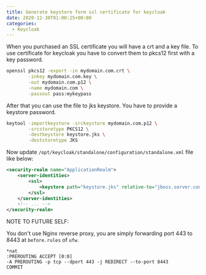 ```yaml
---
title: Generate keystore form ssl certificate for keycloak
date: 2020-12-30T01:00:25+00:00
categories:
  - Keycloak
---
```


When you purchased an SSL certificate you will have a crt and a key file. To use certificate for keycloak you have to convert them to pkcs12 first with a key password.

```bash
openssl pkcs12 -export -in mydomain.com.crt \
        -inkey mydomain.com.key \
        -out mydomain.com.p12 \
        -name mydomain.com \
        -passout pass:mykeypass
```

After that you can use the file to jks keystore. You have to provide a keystore password.

```bash
keytool -importkeystore -srckeystore mydomain.com.p12 \
        -srcstoretype PKCS12 \
        -destkeystore keystore.jks \
        -deststoretype JKS

```

Now update `/opt/keycloak/standalone/configuration/standalone.xml` file like below:

```xml
<security-realm name="ApplicationRealm">
    <server-identities>
        <ssl>
            <keystore path="keystore.jks" relative-to="jboss.server.config.dir" keystore-password="mykeystorepass" alias="mydomain.com" key-password="mykeypass" />
        </ssl>
    </server-identities>
    <!-- ... -->
</security-realm>
```
NOTE TO FUTURE SELF:

You don't use Nginx reverse proxy, you are simply forwarding port 443 to 8443 at `before.rules` of `ufw`.

```
*nat
:PREROUTING ACCEPT [0:0]
-A PREROUTING -p tcp --dport 443 -j REDIRECT --to-port 8443
COMMIT

```
